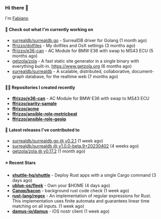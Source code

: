### Hi there 👋

I'm [Fabiano](https://ffrizzo.com)

#### 👷 Check out what I'm currently working on


- [surrealdb/surrealdb.go](https://github.com/surrealdb/surrealdb.go) - SurrealDB driver for Golang (1 month ago)
- [ffrizzo/dotfiles](https://github.com/ffrizzo/dotfiles) - My dotfiles and OsX settings (3 months ago)
- [ffrizzo/e36-can](https://github.com/ffrizzo/e36-can) - AC Module for BMW E36 with swap to MS43 ECU (5 months ago)
- [getzola/zola](https://github.com/getzola/zola) - A fast static site generator in a single binary with everything built-in. https://www.getzola.org (6 months ago)
- [surrealdb/surrealdb](https://github.com/surrealdb/surrealdb) - A scalable, distributed, collaborative, document-graph database, for the realtime web (7 months ago)

#### 👨‍💻 Repositories I created recently
- **[ffrizzo/e36-can](https://github.com/ffrizzo/e36-can)** - AC Module for BMW E36 with swap to MS43 ECU
- **[ffrizzo/parity-sample](https://github.com/ffrizzo/parity-sample)**
- **[ffrizzo/acme](https://github.com/ffrizzo/acme)**
- **[ffrizzo/ansible-role-metricbeat](https://github.com/ffrizzo/ansible-role-metricbeat)**
- **[ffrizzo/ansible-role-geoip](https://github.com/ffrizzo/ansible-role-geoip)**

#### 🚀 Latest releases I've contributed to


- [surrealdb/surrealdb.go @ v0.2.1](https://github.com/surrealdb/surrealdb.go/releases/tag/v0.2.1) (1 week ago)
- [surrealdb/surrealdb @ v1.0.0-beta.9&#43;20230402](https://github.com/surrealdb/surrealdb/releases/tag/v1.0.0-beta.9%2B20230402) (4 weeks ago)
- [getzola/zola @ v0.17.2](https://github.com/getzola/zola/releases/tag/v0.17.2) (1 month ago)

#### ⭐ Recent Stars


- **[shuttle-hq/shuttle](https://github.com/shuttle-hq/shuttle)** - Deploy Rust apps with a single Cargo command (3 days ago)
- **[ublue-os/fleek](https://github.com/ublue-os/fleek)** - Own your $HOME (4 days ago)
- **[Canop/bacon](https://github.com/Canop/bacon)** - background rust code check (1 week ago)
- **[rust-lang/regex](https://github.com/rust-lang/regex)** - An implementation of regular expressions for Rust. This implementation uses finite automata and guarantees linear time matching on all inputs. (1 week ago)
- **[damus-io/damus](https://github.com/damus-io/damus)** - iOS nostr client (1 week ago)

